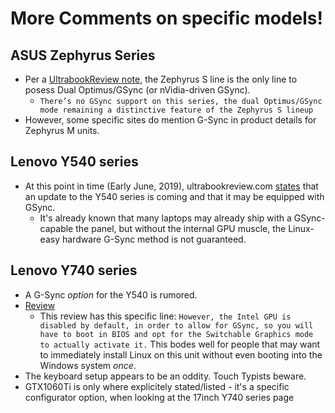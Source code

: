 More Comments on specific models!
=================================

ASUS Zephyrus Series
----------------------
* Per a [UltrabookReview note](https://www.ultrabookreview.com/26602-asus-rog-zephyrus-m-gu502/), the Zephyrus S line is the only line to posess Dual Optimus/GSync (or nVidia-driven GSync).
  * `There’s no GSync support on this series, the dual Optimus/GSync mode remaining a distinctive feature of the Zephyrus S lineup`
* However, some specific sites do mention G-Sync in product details for Zephyrus M units.

Lenovo Y540 series
------------------
* At this point in time (Early June, 2019), ultrabookreview.com [states](https://www.ultrabookreview.com/24355-lenovo-legion-y740-y540/) that an update to the Y540 series is coming and that it may be equipped with GSync. 
  * It's already known that many laptops may already ship with a GSync-capable the panel, but without the internal GPU muscle, the Linux-easy hardware G-Sync method is not guaranteed. 

Lenovo Y740 series
------------------
* A G-Sync *option* for the Y540 is rumored.
* [Review](https://www.ultrabookreview.com/26518-lenovo-legion-y740-review/)
  * This review has this specific line: `However, the Intel GPU is disabled by default, in order to allow for GSync, so you will have to boot in BIOS and opt for the Switchable Graphics mode to actually activate it.` This bodes well for people that may want to immediately install Linux on this unit without even booting into the Windows system *once*.
* The keyboard setup appears to be an oddity. Touch Typists beware.
* GTX1060Ti is only where explicitely stated/listed - it's a specific configurator option, when looking at the 17inch Y740 series page
